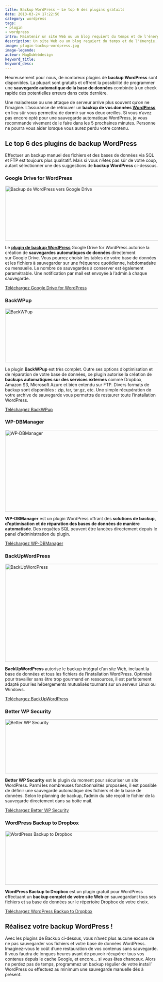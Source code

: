 ```yaml
---
title: Backup WordPress – Le top 6 des plugins gratuits
date: 2013-03-24 17:22:56
category: wordpress
tags: 
- plugin
- wordpress
intro: Maintenir un site Web ou un blog requiert du temps et de l'énergie. Autant vous assurez que tout votre travail soit en sécurité en optant pour l'option backup. Réalisez un backup régulier de vos données WordPress vous évitera bien des ennuis lorsque le jour fatal arrivera. Récupérer et installer à nouveau une base de données endommagée n'est pas une partie de plaisir et peut même faire peur si l'on a aucune connaissance concernant ce type d'opération.
description: Un site Web ou un blog requiert du temps et de l'énergie. Assurez-vous que votre travail soit en sécurité en optant pour un backup WordPress
image: plugin-backup-wordpress.jpg
image-legende:
auteur: MagDuWebdesign
keyword_title:
keyword_desc:
---
```


<p>Heureusement pour nous, de nombreux plugins de <strong>backup WordPress</strong> sont disponibles. La plupart sont gratuits et offrent la possibilité de programmer une <strong>sauvegarde automatique de la base de données</strong> combinée à un check rapide des potentielles erreurs dans cette dernière.</p>
<p>Une maladresse ou une attaque de serveur arrive plus souvent qu’on ne l’imagine. L’assurance de retrouver un <strong>backup de vos données <a title="Archive WordPress" href="http://magazineduwebdesign.com/wordpress/">WordPress</a></strong> en lieu sûr vous permettra de dormir sur vos deux oreilles. Si vous n’avez pas encore opté pour une sauvegarde automatique WordPress, je vous recommande vivement de le faire dans les 5 prochaines minutes. Personne ne pourra vous aider lorsque vous aurez perdu votre contenu.</p>
<h2>Le top 6 des plugins de backup WordPress</h2>
<p>Effectuer un backup manuel des fichiers et des bases de données via SQL et FTP est toujours plus qualitatif. Mais si vous n’êtes pas sûr de votre coup, autant sélectionner une des suggestions de <strong>backup WordPress</strong> ci-dessous.</p>
<h3>Google Drive for WordPress</h3>
<p><img title="Backup de WordPress vers Google Drive" src="https://s3-eu-west-1.amazonaws.com/mdw-images/large/Google-Drive-for-WordPress-WordPress-Plugins.jpg" alt="Backup de WordPress vers Google Drive" width="555" height="180"></p>
<p>Le&nbsp;<strong><a title="Plugin de sauvegarde automatique de données WordPress vers Google Drive" href="http://magazineduwebdesign.com/sauvegarde-automatique-wordpress-google-drive">plugin de backup WordPress</a>&nbsp;</strong>Google Drive for WordPress&nbsp;autorise la création de&nbsp;<strong>sauvegardes automatiques de données&nbsp;</strong>directement sur&nbsp;Google Drive. Vous pourrez choisir les tables de votre base de données et les fichiers à sauvegarder sur une fréquence quotidienne, hebdomadaire ou mensuelle. Le nombre de sauvegardes à conserver est également paramétrable. Une notification par mail est envoyée à l’admin à chaque sauvegarde.</p>
<a class="button primary radius" href="http://wordpress.org/extend/plugins/wp-google-drive/" target="_blank">Téléchargez&nbsp;Google Drive for WordPress</a>
<h3>BackWPup</h3>
<p><img title="BackWPup" src="https://s3-eu-west-1.amazonaws.com/mdw-images/large/backup-wordpress-1.jpg" alt="BackWPup" width="555" height="177"></p>
<p>Le plugin <strong>BackWPup</strong> est très complet. Outre ses options d’optimisation et de réparation de votre base de données, ce plugin autorise la création de <strong>backups automatiques sur des services externes</strong> comme Dropbox, Amazon S3, Microsoft Azure et bien entendu sur FTP. Divers formats de backup sont disponibles : zip, tar, tar.gz, etc. Une simple récupération de votre archive de sauvegarde vous permettra de restaurer toute l’installation WordPress.</p>
<a class="button primary radius" href="http://wordpress.org/extend/plugins/backwpup/" target="_blank">Téléchargez&nbsp;BackWPup</a>
<h3>WP-DBManager</h3>
<p><img title="WP-DBManager" src="https://s3-eu-west-1.amazonaws.com/mdw-images/large/backup-wordpress-5.jpg" alt="WP-DBManager" width="525" height="269"></p>
<p><strong>WP-DBManager</strong> est un plugin WordPress offrant des <strong>solutions de backup, d’optimisation et de réparation des bases de données de manière automatisée</strong>. Des requêtes SQL peuvent être lancées directement depuis le panel d’administration du plugin.</p>
<a class="button primary radius" href="http://wordpress.org/extend/plugins/wp-dbmanager/" target="_blank">Téléchargez&nbsp;WP-DBManager</a>
<h3>BackUpWordPress</h3>
<p><img title="BackUpWordPress" src="https://s3-eu-west-1.amazonaws.com/mdw-images/large/backup-wordpress-4.jpg" alt="BackUpWordPress" width="529" height="323"></p>
<p><strong>BackUpWordPress</strong> autorise le backup intégral d’un site Web, incluant la base de données et tous les fichiers de l’installation WordPress. Optimisé pour travailler sans être trop&nbsp;gourmand en ressources, il est parfaitement adapté pour les hébergements mutualisés tournant sur un serveur Linux ou Windows.</p>
<a class="button primary radius" href="http://wordpress.org/extend/plugins/backupwordpress/" target="_blank">Téléchargez&nbsp;BackUpWordPress</a>
<h3>Better WP Security</h3>
<p><img title="Better WP Security" src="https://s3-eu-west-1.amazonaws.com/mdw-images/large/backup-wordpress-3.jpg" alt="Better WP Security" width="555" height="178"></p>
<p><strong>Better WP Security</strong> est le plugin du moment pour sécuriser un site WordPress. Parmi les nombreuses fonctionnalités proposées, il est possible de définir une sauvegarde automatique des fichiers et de la base de données. Selon le planning de backup, l’admin du site reçoit le fichier de la sauvegarde directement dans sa boîte mail.</p>
<a class="button primary radius" href="http://wordpress.org/extend/plugins/better-wp-security/" target="_blank">Téléchargez Better WP Security</a>
<h3>WordPress Backup to Dropbox</h3>
<p><img title="WordPress Backup to Dropbox" src="https://s3-eu-west-1.amazonaws.com/mdw-images/large/backup-wordpress-2.jpg" alt="WordPress Backup to Dropbox" width="555" height="177"></p>
<p><strong>WordPress Backup to Dropbox</strong> est un plugin gratuit pour WordPress effectuant un <strong>backup complet de votre site Web</strong> en sauvegardant tous ses fichiers et sa base de données sur le répertoire Dropbox de votre choix.</p>
<a class="button primary radius" href="http://wordpress.org/extend/plugins/wordpress-backup-to-dropbox/" target="_blank">Téléchargez WordPress Backup to Dropbox</a>
<h2>Réalisez votre backup WordPress !</h2>
<p>Avec les plugins de Backup ci-dessus, vous n’avez plus aucune excuse de ne pas sauvegarder vos fichiers et votre base de données WordPress. Imaginez-vous le coût d’une restauration de vos contenus sans sauvegarde. Il vous faudra de longues heures avant de pouvoir récupérer tous vos contenus depuis le cache Google, et encore… si vous êtes chanceux. Alors ne perdez pas de temps, programmez un backup régulier de votre install’ WordPress ou effectuez au minimum une sauvegarde manuelle dès à présent.</p>